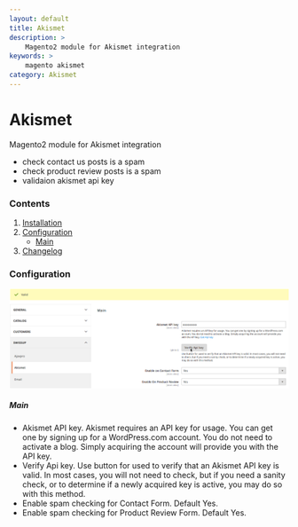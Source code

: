```yaml
---
layout: default
title: Akismet
description: >
    Magento2 module for Akismet integration
keywords: >
    magento akismet
category: Akismet
---
```


# Akismet

Magento2 module for Akismet integration

- check contact us posts is a spam
- check product review posts is a spam
- validaion akismet api key

### Contents

1.  [Installation](installation/)
2.  [Configuration](#configuration)
    - [Main](#main)
3. [Changelog](changelog/)

### Configuration

![Akismet configuration](/images/m2/akismet/configuration.png)

##### Main
- Akismet API key. Akismet requires an API key for usage. You can get one by signing up for a WordPress.com account. You do not need to activate a blog. Simply acquiring the account will provide you with the API key.
- Verify Api key. Use button for used to verify that an Akismet API key is valid. In most cases, you will not need to check, but if you need a sanity check, or to determine if a newly acquired key is active, you may do so with this method.
- Enable spam checking for Contact Form. Default Yes.
- Enable spam checking for Product Review Form. Default Yes.